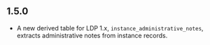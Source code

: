 ## 1.5.0

* A new derived table for LDP 1.x, `instance_administrative_notes`,
  extracts administrative notes from instance records.


